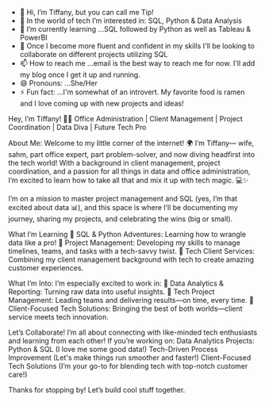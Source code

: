 - 👋 Hi, I’m Tiffany, but you can call me Tip!
- 👀 In the world of tech I’m interested in: SQL, Python & Data Analysis
- 🌱 I’m currently learning ...SQL followed by Python as well as Tableau & PowerBI 
- 💞️ Once I become more fluent and confident in my skills I'll be looking to collaborate on different projects utilizing SQL
- 📫 How to reach me ...email is the best way to reach me for now. I'll add my blog once I get it up and running.
- 😄 Pronouns: ...She/Her
- ⚡ Fun fact: ...I'm somewhat of an introvert. My favorite food is ramen and I love coming up with new projects and ideas!

<!---
techwithtiff/techwithtiff is a ✨ special ✨ repository because its `README.md` (this file) appears on your GitHub profile.
You can click the Preview link to take a look at your changes.
--->


Hey, I’m Tiffany! 🎉👋
Office Administration | Client Management | Project Coordination | Data Diva | Future Tech Pro

About Me:
Welcome to my little corner of the internet! 🌍 I’m Tiffany— wife, sahm, part office expert, part problem-solver, and now diving headfirst into the tech world! With a background in client management, project coordination, and a passion for all things in data and office administration, I’m excited to learn how to take all that and mix it up with tech magic. 💻✨

I’m on a mission to master project management and SQL (yes, I’m that excited about data 📊), and this space is where I’ll be documenting my journey, sharing my projects, and celebrating the wins (big or small). 

What I’m Learning
🔹 SQL & Python Adventures: Learning how to wrangle data like a pro!
🔹 Project Management: Developing my skills to manage timelines, teams, and tasks with a tech-savvy twist.
🔹 Tech Client Services: Combining my client management background with tech to create amazing customer experiences.

What I’m Into:
I’m especially excited to work in:
🌟 Data Analytics & Reporting: Turning raw data into useful insights.
🌟 Tech Project Management: Leading teams and delivering results—on time, every time.
🌟 Client-Focused Tech Solutions: Bringing the best of both worlds—client service meets tech innovation. 

Let’s Collaborate!
I’m all about connecting with like-minded tech enthusiasts and learning from each other! If you’re working on:
Data Analytics Projects: Python & SQL (I love me some good data!)
Tech-Driven Process Improvement (Let's make things run smoother and faster!)
Client-Focused Tech Solutions (I’m your go-to for blending tech with top-notch customer care!)

Thanks for stopping by! Let’s build cool stuff together.

